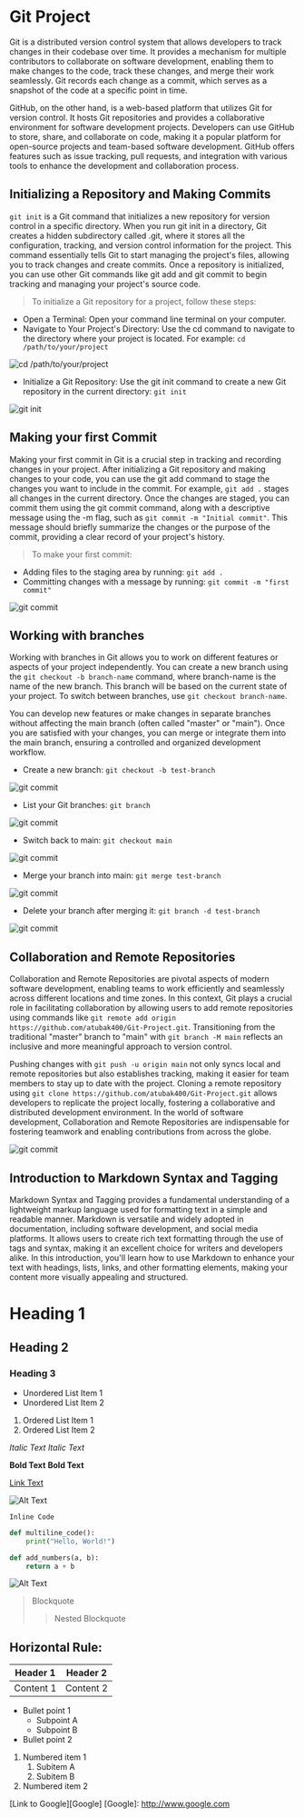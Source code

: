 # Git Project
Git is a distributed version control system that allows developers to track changes in their codebase over time. It provides a mechanism for multiple contributors to collaborate on software development, enabling them to make changes to the code, track these changes, and merge their work seamlessly. Git records each change as a commit, which serves as a snapshot of the code at a specific point in time.

GitHub, on the other hand, is a web-based platform that utilizes Git for version control. It hosts Git repositories and provides a collaborative environment for software development projects. Developers can use GitHub to store, share, and collaborate on code, making it a popular platform for open-source projects and team-based software development. GitHub offers features such as issue tracking, pull requests, and integration with various tools to enhance the development and collaboration process.

## Initializing a Repository and Making Commits
`git init` is a Git command that initializes a new repository for version control in a specific directory. When you run git init in a directory, Git creates a hidden subdirectory called .git, where it stores all the configuration, tracking, and version control information for the project. This command essentially tells Git to start managing the project's files, allowing you to track changes and create commits. Once a repository is initialized, you can use other Git commands like git add and git commit to begin tracking and managing your project's source code.

> To initialize a Git repository for a project, follow these steps:
* Open a Terminal: Open your command line terminal on your computer.
* Navigate to Your Project's Directory: Use the cd command to navigate to the directory where your project is located. For example: `cd /path/to/your/project`

![cd /path/to/your/project](./img/0.png)
* Initialize a Git Repository: Use the git init command to create a new Git repository in the current directory: `git init`

![git init](./img/1.png)

## Making your first Commit
Making your first commit in Git is a crucial step in tracking and recording changes in your project. After initializing a Git repository and making changes to your code, you can use the git add command to stage the changes you want to include in the commit. For example, `git add .` stages all changes in the current directory. Once the changes are staged, you can commit them using the git commit command, along with a descriptive message using the -m flag, such as `git commit -m "Initial commit"`. This message should briefly summarize the changes or the purpose of the commit, providing a clear record of your project's history.

> To make your first commit:
* Adding files to the staging area by running: `git add .`
* Committing changes with a message by running: `git commit -m "first commit"`

![git commit](./img/2.png)

## Working with branches
Working with branches in Git allows you to work on different features or aspects of your project independently. You can create a new branch using the `git checkout -b branch-name` command, where branch-name is the name of the new branch. This branch will be based on the current state of your project. To switch between branches, use `git checkout branch-name`. 

You can develop new features or make changes in separate branches without affecting the main branch (often called "master" or "main"). Once you are satisfied with your changes, you can merge or integrate them into the main branch, ensuring a controlled and organized development workflow.

* Create a new branch: `git checkout -b test-branch`

![git commit](./img/3.png)
* List your Git branches: `git branch`

![git commit](./img/4.png)
* Switch back to main: `git checkout main`

![git commit](./img/5.png)
* Merge your branch into main: `git merge test-branch`

![git commit](./img/6.png)
* Delete your branch after merging it: `git branch -d test-branch`

![git commit](./img/7.png)

## Collaboration and Remote Repositories
Collaboration and Remote Repositories are pivotal aspects of modern software development, enabling teams to work efficiently and seamlessly across different locations and time zones. In this context, Git plays a crucial role in facilitating collaboration by allowing users to add remote repositories using commands like `git remote add origin https://github.com/atubak400/Git-Project.git`. Transitioning from the traditional "master" branch to "main" with `git branch -M main` reflects an inclusive and more meaningful approach to version control.

Pushing changes with `git push -u origin main` not only syncs local and remote repositories but also establishes tracking, making it easier for team members to stay up to date with the project. Cloning a remote repository using `git clone https://github.com/atubak400/Git-Project.git` allows developers to replicate the project locally, fostering a collaborative and distributed development environment. In the world of software development, Collaboration and Remote Repositories are indispensable for fostering teamwork and enabling contributions from across the globe.

![git commit](./img/8.png)

## Introduction to Markdown Syntax and Tagging
Markdown Syntax and Tagging provides a fundamental understanding of a lightweight markup language used for formatting text in a simple and readable manner. Markdown is versatile and widely adopted in documentation, including software development, and social media platforms. It allows users to create rich text formatting through the use of tags and syntax, making it an excellent choice for writers and developers alike. In this introduction, you'll learn how to use Markdown to enhance your text with headings, lists, links, and other formatting elements, making your content more visually appealing and structured.

# Heading 1
## Heading 2
### Heading 3

<!-- Comments: These are different levels of headings in Markdown. Use '#' for headings, and the number of '#' symbols determines the heading level. -->

- Unordered List Item 1
- Unordered List Item 2

1. Ordered List Item 1
2. Ordered List Item 2

<!-- Comments: Lists can be either unordered (bulleted) or ordered (numbered). Use '-' for unordered lists and numbers for ordered lists. -->

*Italic Text*
_Italic Text_

**Bold Text**
__Bold Text__

<!-- Comments: Use '*' or '_' to create italic text, and '**' or '__' to create bold text. -->

[Link Text](https://www.example.com)

<!-- Comments: Create hyperlinks by enclosing the link text in square brackets '[]' and the URL in parentheses '()'. -->

![Alt Text](img/0.jpeg)

<!-- Comments: Insert images using an exclamation mark '!', alt text in square brackets, and the image path or URL in parentheses. -->

`Inline Code`

```python
def multiline_code():
    print("Hello, World!")

def add_numbers(a, b):
    return a + b
```
![Alt Text](img/15.png)

<!-- Comments: Use backticks for inline code and triple backticks to create code blocks. -->

> Blockquote
>> Nested Blockquote

<!-- Comments: Create blockquotes using the '>' symbol, and you can nest blockquotes for deeper levels of quoting. -->

Horizontal Rule:
---

<!-- Comments: Use '---' or '___' to create a horizontal rule. -->

| Header 1 | Header 2 |
| -------- | -------- |
| Content 1 | Content 2 |

<!-- Comments: Create tables using '|' to separate columns and '-' for the header separator. -->

* Bullet point 1
    - Subpoint A
    - Subpoint B
* Bullet point 2

<!-- Comments: You can nest bullet points for subpoints. -->

1. Numbered item 1
   1. Subitem A
   2. Subitem B
2. Numbered item 2

<!-- Comments: You can also nest numbered items for subitems. -->

[Link to Google][Google]
[Google]: http://www.google.com

<!-- Comments: Define link references at the bottom of your document and use them in the text. -->



